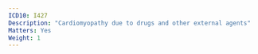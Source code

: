 ```yaml
---
ICD10: I427
Description: "Cardiomyopathy due to drugs and other external agents"
Matters: Yes
Weight: 1
---
```



